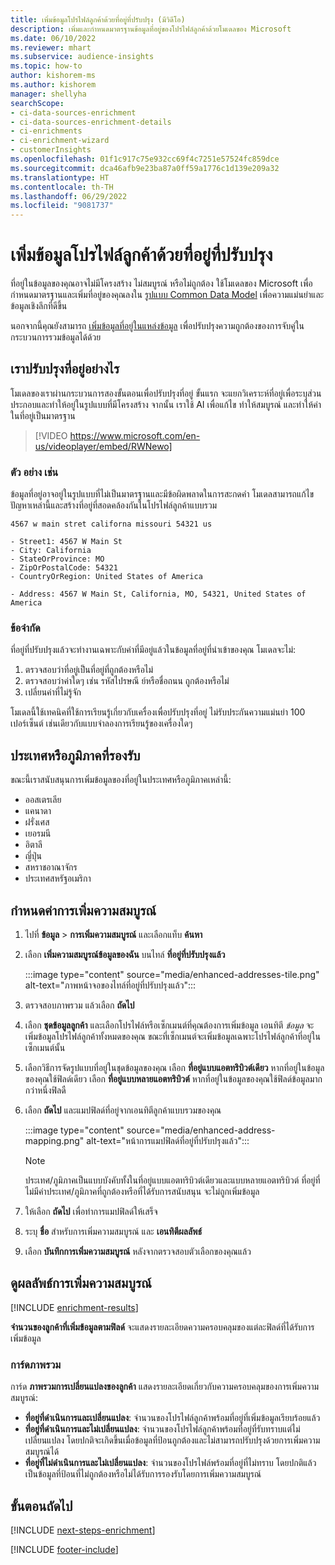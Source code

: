 ```yaml
---
title: เพิ่มข้อมูลโปรไฟล์ลูกค้าด้วยที่อยู่ที่ปรับปรุง (มีวิดีโอ)
description: เพิ่มและกำหนดมาตรฐานข้อมูลที่อยู่ของโปรไฟล์ลูกค้าด้วยโมเดลของ Microsoft
ms.date: 06/10/2022
ms.reviewer: mhart
ms.subservice: audience-insights
ms.topic: how-to
author: kishorem-ms
ms.author: kishorem
manager: shellyha
searchScope:
- ci-data-sources-enrichment
- ci-data-sources-enrichment-details
- ci-enrichments
- ci-enrichment-wizard
- customerInsights
ms.openlocfilehash: 01f1c917c75e932cc69f4c7251e57524fc859dce
ms.sourcegitcommit: dca46afb9e23ba87a0ff59a1776c1d139e209a32
ms.translationtype: HT
ms.contentlocale: th-TH
ms.lasthandoff: 06/29/2022
ms.locfileid: "9081737"
---
```

# <a name="enrich-customer-profiles-with-enhanced-addresses"></a>เพิ่มข้อมูลโปรไฟล์ลูกค้าด้วยที่อยู่ที่ปรับปรุง

ที่อยู่ในข้อมูลของคุณอาจไม่มีโครงสร้าง ไม่สมบูรณ์ หรือไม่ถูกต้อง ใช้โมเดลของ Microsoft เพื่อกำหนดมาตรฐานและเพิ่มที่อยู่ของคุณลงใน [รูปแบบ Common Data Model](/common-data-model/schema/core/applicationcommon/address) เพื่อความแม่นยำและข้อมูลเชิงลึกที่ดีขึ้น

นอกจากนี้คุณยังสามารถ [เพิ่มข้อมูลที่อยู่ในแหล่งข้อมูล](data-sources-enrichment.md) เพื่อปรับปรุงความถูกต้องของการจับคู่ในกระบวนการรวมข้อมูลได้ด้วย 

## <a name="how-we-enhance-addresses"></a>เราปรับปรุงที่อยู่อย่างไร

โมเดลของเราผ่านกระบวนการสองขั้นตอนเพื่อปรับปรุงที่อยู่ ขั้นแรก จะแยกวิเคราะห์ที่อยู่เพื่อระบุส่วนประกอบและทำให้อยู่ในรูปแบบที่มีโครงสร้าง จากนั้น เราใช้ AI เพื่อแก้ไข ทำให้สมบูรณ์ และทำให้ค่าในที่อยู่เป็นมาตรฐาน

> [!VIDEO https://www.microsoft.com/en-us/videoplayer/embed/RWNewo]

### <a name="example"></a>ตัว อย่าง เช่น

ข้อมูลที่อยู่อาจอยู่ในรูปแบบที่ไม่เป็นมาตรฐานและมีข้อผิดพลาดในการสะกดคำ โมเดลสามารถแก้ไขปัญหาเหล่านี้และสร้างที่อยู่ที่สอดคล้องกันในโปรไฟล์ลูกค้าแบบรวม

```Input
4567 w main stret californa missouri 54321 us
```

```Output
- Street1: 4567 W Main St
- City: California
- StateOrProvince: MO
- ZipOrPostalCode: 54321
- CountryOrRegion: United States of America

- Address: 4567 W Main St, California, MO, 54321, United States of America
```

### <a name="limitations"></a>ข้อจำกัด

ที่อยู่ที่ปรับปรุงแล้วจะทำงานเฉพาะกับค่าที่มีอยู่แล้วในข้อมูลที่อยู่ที่นำเข้าของคุณ โมเดลจะไม่:

1. ตรวจสอบว่าที่อยู่เป็นที่อยู่ที่ถูกต้องหรือไม่
2. ตรวจสอบว่าค่าใดๆ เช่น รหัสไปรษณี ย์หรือชื่อถนน ถูกต้องหรือไม่
3. เปลี่ยนค่าที่ไม่รู้จัก

โมเดลนี้ใช้เทคนิคที่ใช้การเรียนรู้เกี่ยวกับเครื่องเพื่อปรับปรุงที่อยู่ ไม่รับประกันความแม่นยำ 100 เปอร์เซ็นต์ เช่นเดียวกับแบบจำลองการเรียนรู้ของเครื่องใดๆ

## <a name="supported-countries-or-regions"></a>ประเทศหรือภูมิภาคที่รองรับ

ขณะนี้เราสนับสนุนการเพิ่มข้อมูลของที่อยู่ในประเทศหรือภูมิภาคเหล่านี้:

- ออสเตรเลีย
- แคนาดา
- ฝรั่งเศส
- เยอรมนี
- อิตาลี
- ญี่ปุ่น
- สหราชอาณาจักร
- ประเทศสหรัฐอเมริกา

## <a name="configure-the-enrichment"></a>กำหนดค่าการเพิ่มความสมบูรณ์

1. ไปที่ **ข้อมูล** > **การเพิ่มความสมบูรณ์** และเลือกแท็บ **ค้นหา**

1. เลือก **เพิ่มความสมบูรณ์ข้อมูลของฉัน** บนไทล์ **ที่อยู่ที่ปรับปรุงแล้ว**

   :::image type="content" source="media/enhanced-addresses-tile.png" alt-text="ภาพหน้าจอของไทล์ที่อยู่ที่ปรับปรุงแล้ว":::

1. ตรวจสอบภาพรวม แล้วเลือก **ถัดไป**

1. เลือก **ชุดข้อมูลลูกค้า** และเลือกโปรไฟล์หรือเซ็กเมนต์ที่คุณต้องการเพิ่มข้อมูล เอนทิตี *ข้อมูล* จะเพิ่มข้อมูลโปรไฟล์ลูกค้าทั้งหมดของคุณ ขณะที่เซ็กเมนต์จะเพิ่มข้อมูลเฉพาะโปรไฟล์ลูกค้าที่อยู่ในเซ็กเมนต์นั้น

1. เลือกวิธีการจัดรูปแบบที่อยู่ในชุดข้อมูลของคุณ เลือก **ที่อยู่แบบแอตทริบิวต์เดียว** หากที่อยู่ในข้อมูลของคุณใช้ฟิลด์เดียว เลือก **ที่อยู่แบบหลายแอตทริบิวต์** หากที่อยู่ในข้อมูลของคุณใช้ฟิลด์ข้อมูลมากกว่าหนึ่งฟิลดื

1. เลือก **ถัดไป** และแมปฟิลด์ที่อยู่จากเอนทิตีลูกค้าแบบรวมของคุณ

    :::image type="content" source="media/enhanced-address-mapping.png" alt-text="หน้าการแมปฟิลด์ที่อยู่ที่ปรับปรุงแล้ว":::

   > [!NOTE]
   > ประเทศ/ภูมิภาคเป็นแบบบังคับทั้งในที่อยู่แบบแอตทริบิวต์เดียวและแบบหลายแอตทริบิวต์ ที่อยู่ที่ไม่มีค่าประเทศ/ภูมิภาคที่ถูกต้องหรือที่ได้รับการสนับสนุน จะไม่ถูกเพิ่มข้อมูล

1. ให้เลือก **ถัดไป** เพื่อทำการแมปฟิลด์ให้เสร็จ

1. ระบุ **ชื่อ** สำหรับการเพิ่มความสมบูรณ์ และ **เอนทิตีผลลัพธ์**

1. เลือก **บันทึกการเพิ่มความสมบูรณ์** หลังจากตรวจสอบตัวเลือกของคุณแล้ว

## <a name="view-enrichment-results"></a>ดูผลลัพธ์การเพิ่มความสมบูรณ์

[!INCLUDE [enrichment-results](includes/enrichment-results.md)]

**จำนวนของลูกค้าที่เพิ่มข้อมูลตามฟิลด์** จะแสดงรายละเอียดความครอบคลุมของแต่ละฟิลด์ที่ได้รับการเพิ่มข้อมูล

### <a name="overview-card"></a>การ์ดภาพรวม

การ์ด **ภาพรวมการเปลี่ยนแปลงของลูกค้า** แสดงรายละเอียดเกี่ยวกับความครอบคลุมของการเพิ่มความสมบูรณ์:

- **ที่อยู่ที่ดำเนินการและเปลี่ยนแปลง**: จำนวนของโปรไฟล์ลูกค้าพร้อมที่อยู่ที่เพิ่มข้อมูลเรียบร้อยแล้ว
- **ที่อยู่ที่ดำเนินการและไม่เปลี่ยนแปลง**: จำนวนของโปรไฟล์ลูกค้าพร้อมที่อยู่ที่รับทราบแต่ไม่เปลี่ยนแปลง โดยปกติจะเกิดขึ้นเมื่อข้อมูลที่ป้อนถูกต้องและไม่สามารถปรับปรุงด้วยการเพิ่มความสมบูรณ์ได้
- **ที่อยู่ที่ไม่ดำเนินการและไม่เปลี่ยนแปลง**: จำนวนของโปรไฟล์พร้อมที่อยู่ที่ไม่ทราบ โดยปกติแล้วเป็นข้อมูลที่ป้อนที่ไม่ถูกต้องหรือไม่ได้รับการรองรับโดยการเพิ่มความสมบูรณ์

## <a name="next-steps"></a>ขั้นตอนถัดไป

[!INCLUDE [next-steps-enrichment](includes/next-steps-enrichment.md)]

[!INCLUDE [footer-include](includes/footer-banner.md)]
